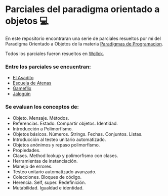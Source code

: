 # Parciales del paradigma orientado a objetos :computer:

En este repositorio encontraran una serie de parciales resueltos por mí del Paradigma Orientado a Objetos de la materia [Paradigmas de Programacion](https://www.pdep.com.ar/).

Todos los parciales fueron resueltos en [Wollok](https://www.wollok.org/).

### Entre los parciales se encuentran:
- [El Asadito](1)
- [Escuela de Atenas](2)
- [Gameflix](3)
- [Jalogüin](4)

### Se evaluan los conceptos de:
* Objeto. Mensaje. Métodos. 
* Referencias. Estado. Compartir objetos. Identidad.
* Introducción a Polimorfismo.
* Objetos básicos. Números. Strings. Fechas. Conjuntos. Listas.
* Introducción al testeo unitario automatizado.
* Objetos anónimos y repaso polimorfismo.
* Propiedades.
* Clases. Method lookup y polimorfismo con clases.
* Herramientas de instanciación.
* Manejo de errores.
* Testeo unitario automatizado avanzado.
* Colecciones. Bloques de código.
* Herencia. Self, super. Redefinición.
* Mutabilidad. Igualdad e identidad. 



[1]: https://github.com/mbeorlegui/PracticasObjetos/tree/master/ElAsadito
[2]: https://github.com/mbeorlegui/PracticasObjetos/tree/master/EscuelaDeAtenas
[3]: https://github.com/mbeorlegui/PracticasObjetos/tree/master/Gameflix
[4]: https://github.com/mbeorlegui/PracticasObjetos/tree/master/Jalogüin
